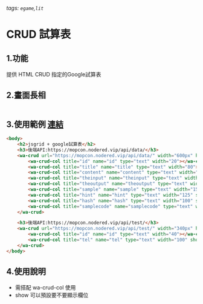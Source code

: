 ###### tags: `egame`,`lit`

CRUD 試算表
=====

## 1.功能
提供 HTML CRUD 指定的Google試算表

## 2.畫面長相
<img src="https://md.webduino.io/uploads/upload_07503e8cde4780f79ee305f83d2ea357.png" alt="" width="">


## 3.使用範例 [連結](https://webduinoio.github.io/BlockMirror/test/coms/wa-crud)
```html
<body>
    <h2>jsgrid + google試算表</h2>
    <h3>後端API:https://mopcon.nodered.vip/api/data/</h3>
    <wa-crud url="https://mopcon.nodered.vip/api/data/" width="600px" height="420px">
        <wa-crud-col title="id" name="id" type="text" width="20"></wa-crud-col>
        <wa-crud-col title="title" name="title" type="text" width="80"></wa-crud-col>
        <wa-crud-col title="content" name="content" type="text" width="170" show="false"></wa-crud-col>
        <wa-crud-col title="theinput" name="theinput" type="text" width="150" show="false"></wa-crud-col>
        <wa-crud-col title="theoutput" name="theoutput" type="text" width="150" show="false"></wa-crud-col>
        <wa-crud-col title="sample" name="sample" type="text" width="150" show="false"></wa-crud-col>
        <wa-crud-col title="hint" name="hint" type="text" width="125" show="false"></wa-crud-col>
        <wa-crud-col title="hash" name="hash" type="text" width="100" show="true"></wa-crud-col>
        <wa-crud-col title="samplecode" name="samplecode" type="text" width="100" show="false"></wa-crud-col>
    </wa-crud>

    <h3>後端API:https://mopcon.nodered.vip/api/test/</h3>
    <wa-crud url="https://mopcon.nodered.vip/api/test/" width="340px" height="220px">
        <wa-crud-col title="id" name="id" type="text" width="40"></wa-crud-col>
        <wa-crud-col title="tel" name="tel" type="text" width="100" show="true"></wa-crud-col>
    </wa-crud>
</body>
```
## 4.使用說明
- 需搭配 wa-crud-col 使用
- show 可以預設要不要顯示欄位


## <wa-run-python></wa-run-python>
## <wa-ai-chat-dialog></wa-ai-chat-dialog>
